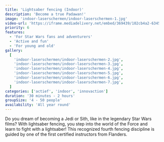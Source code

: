 ```yaml
---
title: 'Lightsaber fencing (Indoor)'
description: 'Become a true Padawan!'
image: 'indoor-laserschermen/indoor-laserschermen-1.jpg'
video-url: 'https://iframe.mediadelivery.net/embed/369439/102cb4a2-6345-40dd-a2e1-37ed57c43929'
priority: 6
features:
  - 'For Star Wars fans and adventurers'
  - 'Active and fun'
  - 'For young and old'
gallery:
  [
    'indoor-laserschermen/indoor-laserschermen-2.jpg',
    'indoor-laserschermen/indoor-laserschermen-3.jpg',
    'indoor-laserschermen/indoor-laserschermen-4.jpg',
    'indoor-laserschermen/indoor-laserschermen-5.jpg',
    'indoor-laserschermen/indoor-laserschermen-6.jpg',
    'indoor-laserschermen/indoor-laserschermen-7.jpg',
  ]
categories: ['actief', 'indoor', 'innovaction']
duration: '30 minutes - 2 hours'
groupSize: '4 - 50 people'
availability: 'All year round'
---
```


Do you dream of becoming a Jedi or Sith, like in the legendary Star Wars films? With lightsaber fencing, you step into the world of the Force and learn to fight with a lightsaber! This recognized fourth fencing discipline is guided by one of the first certified instructors from Flanders.
